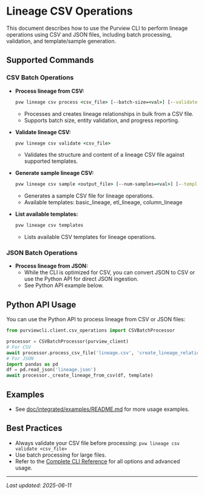 # Lineage CSV Operations

This document describes how to use the Purview CLI to perform lineage operations using CSV and JSON files, including batch processing, validation, and template/sample generation.

## Supported Commands

### CSV Batch Operations

- **Process lineage from CSV:**
  ```cmd
  pvw lineage csv process <csv_file> [--batch-size=<val>] [--validate-entities] [--create-missing-entities] [--progress]
  ```
  - Processes and creates lineage relationships in bulk from a CSV file.
  - Supports batch size, entity validation, and progress reporting.

- **Validate lineage CSV:**
  ```cmd
  pvw lineage csv validate <csv_file>
  ```
  - Validates the structure and content of a lineage CSV file against supported templates.

- **Generate sample lineage CSV:**
  ```cmd
  pvw lineage csv sample <output_file> [--num-samples=<val>] [--template=<val>]
  ```
  - Generates a sample CSV file for lineage operations.
  - Available templates: basic_lineage, etl_lineage, column_lineage

- **List available templates:**
  ```cmd
  pvw lineage csv templates
  ```
  - Lists available CSV templates for lineage operations.

### JSON Batch Operations

- **Process lineage from JSON:**
  - While the CLI is optimized for CSV, you can convert JSON to CSV or use the Python API for direct JSON ingestion.
  - See Python API example below.

## Python API Usage

You can use the Python API to process lineage from CSV or JSON files:

```python
from purviewcli.client.csv_operations import CSVBatchProcessor

processor = CSVBatchProcessor(purview_client)
# For CSV
await processor.process_csv_file('lineage.csv', 'create_lineage_relationships', template)
# For JSON
import pandas as pd
df = pd.read_json('lineage.json')
await processor._create_lineage_from_csv(df, template)
```

## Examples

- See [doc/integrated/examples/README.md](../../integrated/examples/README.md) for more usage examples.

## Best Practices

- Always validate your CSV file before processing: `pvw lineage csv validate <csv_file>`
- Use batch processing for large files.
- Refer to the [Complete CLI Reference](../../integrated/reference/complete-cli-reference.md#csv-operations) for all options and advanced usage.

---

_Last updated: 2025-06-11_
